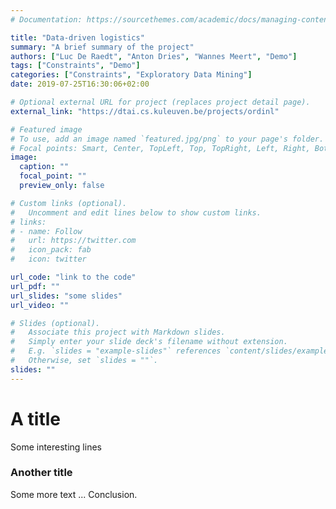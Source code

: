 ```yaml
---
# Documentation: https://sourcethemes.com/academic/docs/managing-content/

title: "Data-driven logistics"
summary: "A brief summary of the project"
authors: ["Luc De Raedt", "Anton Dries", "Wannes Meert", "Demo"]
tags: ["Constraints", "Demo"]
categories: ["Constraints", "Exploratory Data Mining"]
date: 2019-07-25T16:30:06+02:00

# Optional external URL for project (replaces project detail page).
external_link: "https://dtai.cs.kuleuven.be/projects/ordinl"

# Featured image
# To use, add an image named `featured.jpg/png` to your page's folder.
# Focal points: Smart, Center, TopLeft, Top, TopRight, Left, Right, BottomLeft, Bottom, BottomRight.
image:
  caption: ""
  focal_point: ""
  preview_only: false

# Custom links (optional).
#   Uncomment and edit lines below to show custom links.
# links:
# - name: Follow
#   url: https://twitter.com
#   icon_pack: fab
#   icon: twitter

url_code: "link to the code"
url_pdf: ""
url_slides: "some slides"
url_video: ""

# Slides (optional).
#   Associate this project with Markdown slides.
#   Simply enter your slide deck's filename without extension.
#   E.g. `slides = "example-slides"` references `content/slides/example-slides.md`.
#   Otherwise, set `slides = ""`.
slides: ""
---
```


# A title
Some interesting lines
### Another title
Some more text
...
Conclusion.